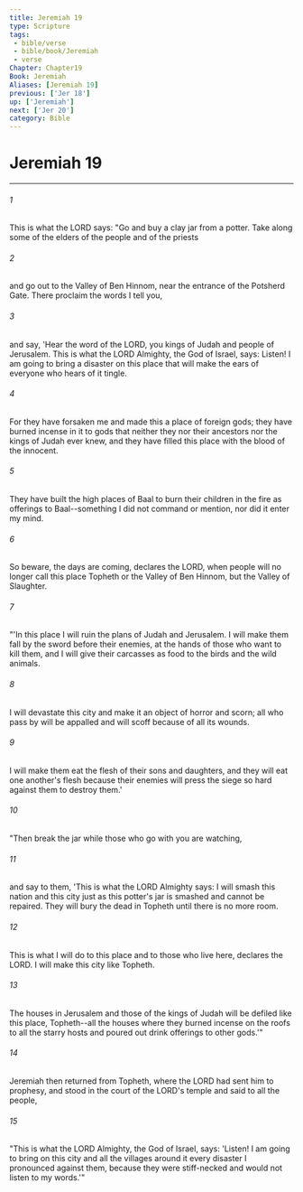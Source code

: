 ```yaml
---
title: Jeremiah 19
type: Scripture
tags:
 - bible/verse
 - bible/book/Jeremiah
 - verse
Chapter: Chapter19
Book: Jeremiah
Aliases: [Jeremiah 19]
previous: ['Jer 18']
up: ['Jeremiah']
next: ['Jer 20']
category: Bible
---
```

# Jeremiah 19

***


###### 1 
This is what the LORD says: "Go and buy a clay jar from a potter. Take along some of the elders of the people and of the priests 

###### 2 
and go out to the Valley of Ben Hinnom, near the entrance of the Potsherd Gate. There proclaim the words I tell you, 

###### 3 
and say, 'Hear the word of the LORD, you kings of Judah and people of Jerusalem. This is what the LORD Almighty, the God of Israel, says: Listen! I am going to bring a disaster on this place that will make the ears of everyone who hears of it tingle. 

###### 4 
For they have forsaken me and made this a place of foreign gods; they have burned incense in it to gods that neither they nor their ancestors nor the kings of Judah ever knew, and they have filled this place with the blood of the innocent. 

###### 5 
They have built the high places of Baal to burn their children in the fire as offerings to Baal--something I did not command or mention, nor did it enter my mind. 

###### 6 
So beware, the days are coming, declares the LORD, when people will no longer call this place Topheth or the Valley of Ben Hinnom, but the Valley of Slaughter. 

###### 7 
"'In this place I will ruin the plans of Judah and Jerusalem. I will make them fall by the sword before their enemies, at the hands of those who want to kill them, and I will give their carcasses as food to the birds and the wild animals. 

###### 8 
I will devastate this city and make it an object of horror and scorn; all who pass by will be appalled and will scoff because of all its wounds. 

###### 9 
I will make them eat the flesh of their sons and daughters, and they will eat one another's flesh because their enemies will press the siege so hard against them to destroy them.' 

###### 10 
"Then break the jar while those who go with you are watching, 

###### 11 
and say to them, 'This is what the LORD Almighty says: I will smash this nation and this city just as this potter's jar is smashed and cannot be repaired. They will bury the dead in Topheth until there is no more room. 

###### 12 
This is what I will do to this place and to those who live here, declares the LORD. I will make this city like Topheth. 

###### 13 
The houses in Jerusalem and those of the kings of Judah will be defiled like this place, Topheth--all the houses where they burned incense on the roofs to all the starry hosts and poured out drink offerings to other gods.'" 

###### 14 
Jeremiah then returned from Topheth, where the LORD had sent him to prophesy, and stood in the court of the LORD's temple and said to all the people, 

###### 15 
"This is what the LORD Almighty, the God of Israel, says: 'Listen! I am going to bring on this city and all the villages around it every disaster I pronounced against them, because they were stiff-necked and would not listen to my words.'" 
